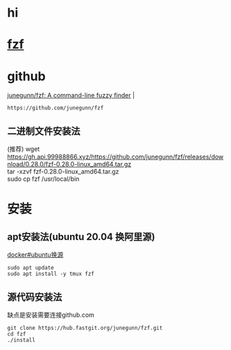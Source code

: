 # hi
# [fzf](readme.md)    

# github  
<a href="https://github.com/junegunn/fzf" target="_blank">junegunn/fzf: A command-line fuzzy finder</a>  |  <br>    
```  
https://github.com/junegunn/fzf  
```  

## 二进制文件安装法    
(推荐)
wget https://gh.api.99988866.xyz/https://github.com/junegunn/fzf/releases/download/0.28.0/fzf-0.28.0-linux_amd64.tar.gz  
tar -xzvf fzf-0.28.0-linux_amd64.tar.gz  
sudo cp fzf /usr/local/bin  


# 安装    
## apt安装法(ubuntu 20.04 换阿里源)    
[docker#ubuntu换源](docker.md#ubuntu换源)    

```  
sudo apt update  
sudo apt install -y tmux fzf  
```  

## 源代码安装法    
缺点是安装需要连接github.com    
```  
git clone https://hub.fastgit.org/junegunn/fzf.git  
cd fzf  
./install  
```  


